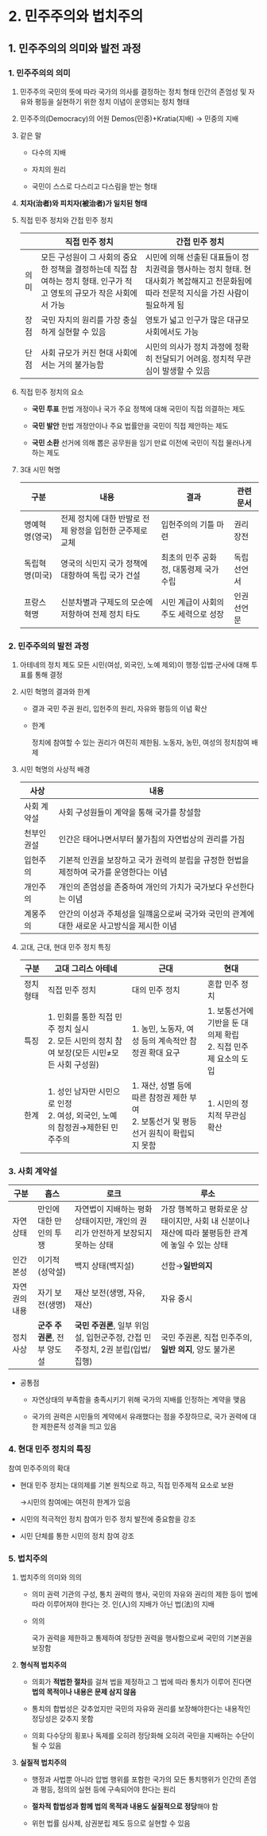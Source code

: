 # 2. 민주주의와 법치주의

## 1. 민주주의의 의미와 발전 과정

### 1. 민주주의의 의미

1. 민주주의
   국민의 뜻에 따라 국가의 의사를 결정하는 정치 형태
   인간의 존엄성 및 자유와 평등을 실현하기 위한 정치 이념이 운영되는 정치 형태

2. 민주주의(Democracy)의 어원
   Demos(민중)+Kratia(지배) → 민중의 지배

3. 같은 말
   
   * 다수의 지배
   
   * 자치의 원리
   
   * 국민이 스스로 다스리고 다스림을 받는 형태

4. **치자(治者)와 피치자(被治者)가 일치된 형태**

5. 직접 민주 정치와 간접 민주 정치
   
   |     | 직접 민주 정치                                                             | 간접 민주 정치                                                                     |
   |:---:| -------------------------------------------------------------------- | ---------------------------------------------------------------------------- |
   | 의미  | 모든 구성원이 그 사회의 중요한 정책을 결정하는데 직접 참여하는 정치 형태. 인구가 적고 영토의 규모가 작은 사회에서 가능 | 시민에 의해 선출된 대표들이 정치권력을 행사하는 정치 형태. 현대사회가 복잡해지고 전문화됨에 따라 전문적 지식을 가진 사람이 필요하게 됨 |
   | 장점  | 국민 자치의 원리를 가장 충실하게 실현할 수 있음                                          | 영토가 넓고 인구가 많은 대규모 사회에서도 가능                                                   |
   | 단점  | 사회 규모가 커진 현대 사회에서는 거의 불가능함                                           | 시민의 의사가 정치 과정에 정확히 전달되기 어려움. 정치적 무관심이 발생할 수 있음                               |

6. 직접 민주 정치의 요소
   
   * **국민 투표**
     헌법 개정이나 국가 주요 정책에 대해 국민이 직접 의결하는 제도
   
   * **국민 발안**
     헌법 개정안이나 주요 법률안을 국민이 직접 제안하는 제도
   
   * **국민 소환**
     선거에 의해 뽑은 공무원을 임기 만료 이전에 국민이 직접 물러나게 하는 제도

7. 3대 시민 혁명
   
   | 구분       | 내용                               | 결과                     | 관련 문서 |
   | -------- | -------------------------------- | ---------------------- | ----- |
   | 명예혁명(영국) | 전제 정치에 대한 반발로 전제 왕정을 입헌한 군주제로 교체 | 입헌주의의 기틀 마련            | 권리장전  |
   | 독립혁명(미국) | 영국의 식민지 국가 정책에 대항하여 독립 국가 건설     | 최초의 민주 공화정, 대통령제 국가 수립 | 독립선언서 |
   | 프랑스 혁명   | 신분차별과 구제도의 모순에 저항하여 전제 정치 타도     | 시민 계급이 사회의 주도 세력으로 성장  | 인권선언문 |

### 2. 민주주의의 발전 과정

1. 아테네의 정치 제도
   모든 시민(여성, 외국인, 노예 제외)이 행정·입법·군사에 대해 투표를 통해 결정

2. 시민 혁명의 결과와 한계
   
   * 결과
     국민 주권 원리, 입헌주의 원리, 자유와 평등의 이념 확산
   
   * 한계
     
     정치에 참여할 수 있는 권리가 여진히 제한됨. 노동자, 농민, 여성의 정치참여 배제

3. 시민 혁명의 사상적 배경
   
   | 사상     | 내용                                                  |
   | ------ | --------------------------------------------------- |
   | 사회 계약설 | 사회 구성원들이 계약을 통해 국가를 창설함                             |
   | 천부인권설  | 인간은 태어나면서부터 불가침의 자연법상의 권리를 가짐                       |
   | 입헌주의   | 기본적 인권을 보장하고 국가 권력의 분립을 규정한 헌법을 제정하여 국가를 운영한다는 이념   |
   | 개인주의   | 개인의 존엄성을 존중하여 개인의 가치가 국가보다 우선한다는 이념                 |
   | 계몽주의   | 안간의 이성과 주체성을 일꺠움으로써 국가와 국민의 관계에 대한 새로운 사고방식을 제시한 이념 |

4. 고대, 근대, 현대 민주 정치 특징
   
   | 구분    | 고대 그리스 아테네                                                    | 근대                                                       | 현대                                         |
   | ----- | ------------------------------------------------------------- | -------------------------------------------------------- | ------------------------------------------ |
   | 정치 형태 | 직접 민주 정치                                                      | 대의 민주 정치                                                 | 혼합 민주 정치                                   |
   | 특징    | 1. 민회를 통한 직접 민주 정치 실시<br/>2. 모든 시민의 정치 참여 보장(모든 시민≠모든 사회 구성원) | 1. 농민, 노동자, 여성 등의 계속적안 참정권 확대 요구                         | 1. 보통선거에 기반을 둔 대의제 확립<br/>2. 직접 민주제 요소의 도입 |
   | 한계    | 1. 성인 남자만 시민으로 인정<br/>2. 여성, 외국인, 노예의 참정권→제한된 민주주의            | 1. 재산, 성별 등에 따른 참정권 제한 부여<br/>2. 보통선거 및 평등선거 원칙이 확립되지 못함 | 1. 시민의 정치적 무관심 확산                          |

### 3. 사회 계약설

| 구분      | 홉스                 | 로크                                               | 루소                                                       |
| ------- | ------------------ | ------------------------------------------------ | -------------------------------------------------------- |
| 자연 상태   | 만인에 대한 만인의 투쟁      | 자연법이 지배하는 평화 상태이지만, 개인의 권리가 안전하게 보장되지 못하는 상태     | 가장 행복하고 평화로운 상태이지만, 사회 내 신분이나 재산에 따라 불평등한 관계에 놓일 수 있는 상태 |
| 인간본성    | 이기적(성악설)           | 백지 상태(백지설)                                       | 선함→**일반의지**                                              |
| 자연권의 내용 | 자기 보전(생명)          | 재산 보전(생명, 자유, 재산)                                | 자유 중시                                                    |
| 정치 사상   | **군주 주권론**, 전부 양도설 | **국민 주권론**, 일부 위임설, 입헌군주정, 간접 민주정치, 2권 분립(입법/집행) | 국민 주권론, 직접 민주주의, **일반 의지**, 양도 불가론                       |

* 공통점
  
  * 자연상태의 부족함을 충족시키기 위해 국가의 지배를 인정하는 계약을 맺음
  
  * 국가의 권력은 시민들의 계약에서 유래했다는 점을 주장하므로, 국가 권력에 대한 제한론적 성격을 띄고 있음

### 4. 현대 민주 정치의 특징

참여 민주주의의 확대

* 현대 민주 정치는 대의제를 기본 원칙으로 하고, 직접 민주제적 요소로 보완
  
  →시민의 참여에는 여전히 한계가 있음

* 시민의 적극적인 정치 참여가 민주 정치 발전에 중요함을 강조

* 시민 단체를 통한 시민의 정치 참여 강조

### 5. 법치주의

1. 법치주의 의미와 의의
   
   * 의미
     권력 기관의 구성, 통치 권력의 행사, 국민의 자유와 권리의 제한 등이 법에 따라 이루어져야 한다는 것. 인(人)의 지배가 아닌 법(法)의 지배
   
   * 의의
     
     국가 권력을 제한하고 통제하여 정당한 권력을 행사함으로써 국민의 기본권을 보장함

2. **형식적 법치주의**
   
   * 의회가 **적법한 절차**를 걸쳐 법을 제정하고 그 법에 따라 통치가 이루어 진다면 **법의 목적이나 내용은 문제 삼지 않음**
   
   * 통치의 합법성은 갖추었지만 국민의 자유와 권리를 보장해야한다는 내용적인 정당성은 갖추지 못함
   
   * 의회 다수당의 횡포나 독제를 오히려 정당화해 오히려 국민을 지배하는 수단이 될 수 있음

3. **실질적 법치주의**
   
   * 행정과 사법뿐 아니라 압법 행위를 포함한 국가의 모든 통치행위가 인간의 존엄과 평등, 정의의 실현 등에 구속되어야 한다는 원리
   
   * **절차적 합법성과 함께 법의 목적과 내용도 실질적으로 정당**해야 함
   
   * 위헌 법률 심사제, 삼권분립 제도 등으로 실현할 수 있음
